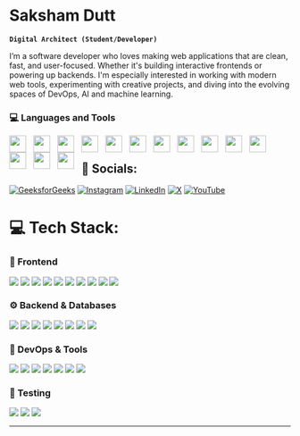 # Saksham Dutt 

**`Digital Architect (Student/Developer)`**


I’m a software developer who loves making web applications that are clean, fast, and user-focused. Whether it's building interactive frontends or powering up backends. I'm especially interested in working with modern web tools, experimenting with creative projects, and diving into the evolving spaces of DevOps, AI and machine learning.

### 💻 Languages and Tools


<img align="left" width="30px" style="padding-right:10px;" src="https://cdn.jsdelivr.net/gh/devicons/devicon@latest/icons/python/python-original.svg"/>
<img align="left" width="30px" style="padding-right:10px;" src="https://cdn.jsdelivr.net/gh/devicons/devicon@latest/icons/c/c-original.svg" />
<img align="left" width="30px" style="padding-right:10px;" src="https://cdn.jsdelivr.net/gh/devicons/devicon@latest/icons/cplusplus/cplusplus-original.svg" />
<img align="left" width="30px" style="padding-right:10px;" src="https://cdn.jsdelivr.net/gh/devicons/devicon@latest/icons/html5/html5-original.svg" />
<img align="left" width="30px" style="padding-right:10px;" src="https://cdn.jsdelivr.net/gh/devicons/devicon@latest/icons/css3/css3-original.svg" />
<img align="left" width="30px" style="padding-right:10px;" src="https://cdn.jsdelivr.net/gh/devicons/devicon@latest/icons/sass/sass-original.svg" />
<img align="left" width="30px" style="padding-right:10px;" src="https://cdn.jsdelivr.net/gh/devicons/devicon@latest/icons/tailwindcss/tailwindcss-original.svg" />
<img align="left" width="30px" style="padding-right:10px;" src="https://cdn.jsdelivr.net/gh/devicons/devicon@latest/icons/bootstrap/bootstrap-original.svg" />
<img align="left" width="30px" style="padding-right:10px;" src="https://cdn.jsdelivr.net/gh/devicons/devicon@latest/icons/javascript/javascript-original.svg" />
<img align="left" width="30px" style="padding-right:10px;" src="https://cdn.jsdelivr.net/gh/devicons/devicon@latest/icons/react/react-original.svg" />
<img align="left" width="30px" style="padding-right:10px;" src="https://cdn.jsdelivr.net/gh/devicons/devicon@latest/icons/nodejs/nodejs-original.svg" />
<img align="left" width="30px" style="padding-right:10px;" src="https://cdn.jsdelivr.net/gh/devicons/devicon@latest/icons/angular/angular-original.svg" />
<img align="left" width="30px" style="padding-right:10px;" src="https://cdn.jsdelivr.net/gh/devicons/devicon@latest/icons/typescript/typescript-original.svg" />
<img align="left" width="30px" style="padding-right:10px;" src="https://cdn.jsdelivr.net/gh/devicons/devicon@latest/icons/anaconda/anaconda-original.svg" />
<br/>                                        
                    

## 📱 Socials:
[![GeeksforGeeks](https://img.shields.io/badge/GeeksforGeeks-%2300C853.svg?logo=GeeksforGeeks&logoColor=white)]()
[![Instagram](https://img.shields.io/badge/Instagram-%23E4405F.svg?logo=Instagram&logoColor=white)]()
[![LinkedIn](https://img.shields.io/badge/LinkedIn-%230077B5.svg?logo=linkedin&logoColor=white)]() 
[![X](https://img.shields.io/badge/X-black.svg?logo=X&logoColor=white)]() 
[![YouTube](https://img.shields.io/badge/YouTube-%23FF0000.svg?logo=YouTube&logoColor=white)]()
# 💻 Tech Stack:

### 🎨 Frontend  
<p align="left">
  <img src="https://img.shields.io/badge/React-%2320232a.svg?style=for-the-badge&logo=react&logoColor=%2361DAFB" />
  <img src="https://img.shields.io/badge/Next.js-%23000000.svg?style=for-the-badge&logo=next.js&logoColor=white" />
  <img src="https://img.shields.io/badge/Angular-%23DD0031.svg?style=for-the-badge&logo=angular&logoColor=white" />
  <img src="https://img.shields.io/badge/Svelte-%23FF3E00.svg?style=for-the-badge&logo=svelte&logoColor=white" />
  <img src="https://img.shields.io/badge/Redux-%23764ABC.svg?style=for-the-badge&logo=redux&logoColor=white" />
  <img src="https://img.shields.io/badge/Recoil-%2361DAFB.svg?style=for-the-badge&logo=recoil&logoColor=white" />
  <img src="https://img.shields.io/badge/SCSS-%23CC6699.svg?style=for-the-badge&logo=sass&logoColor=white" />
  <img src="https://img.shields.io/badge/TailwindCSS-%2306B6D4.svg?style=for-the-badge&logo=tailwindcss&logoColor=white" />
  <img src="https://img.shields.io/badge/CSS3-%231572B6.svg?style=for-the-badge&logo=css3&logoColor=white" />
  <img src="https://img.shields.io/badge/HTML5-%23E34F26.svg?style=for-the-badge&logo=html5&logoColor=white" />
</p>

### ⚙️ Backend & Databases  
<p align="left">
  <img src="https://img.shields.io/badge/Node.js-%23339933.svg?style=for-the-badge&logo=node.js&logoColor=white" />
  <img src="https://img.shields.io/badge/Express.js-%23404d59.svg?style=for-the-badge&logo=express&logoColor=%2361DAFB" />
  <img src="https://img.shields.io/badge/MongoDB-%2347A248.svg?style=for-the-badge&logo=mongodb&logoColor=white" />
  <img src="https://img.shields.io/badge/PostgreSQL-%23316192.svg?style=for-the-badge&logo=postgresql&logoColor=white" />
  <img src="https://img.shields.io/badge/MySQL-%2300f.svg?style=for-the-badge&logo=mysql&logoColor=white" />
  <img src="https://img.shields.io/badge/Redis-%23DC382D.svg?style=for-the-badge&logo=redis&logoColor=white" />
  <img src="https://img.shields.io/badge/Prisma-%232D3748.svg?style=for-the-badge&logo=prisma&logoColor=white" />
  <img src="https://img.shields.io/badge/ORM-%23121011.svg?style=for-the-badge&logo=sequelize&logoColor=white" />
</p>

### 🚀 DevOps & Tools  
<p align="left">
  <img src="https://img.shields.io/badge/Docker-%232496ED.svg?style=for-the-badge&logo=docker&logoColor=white" />
  <img src="https://img.shields.io/badge/Kubernetes-%23326CE5.svg?style=for-the-badge&logo=kubernetes&logoColor=white" />
  <img src="https://img.shields.io/badge/GitHub_Actions-%232671E5.svg?style=for-the-badge&logo=githubactions&logoColor=white" />
  <img src="https://img.shields.io/badge/Git-%23F05033.svg?style=for-the-badge&logo=git&logoColor=white" />
  <img src="https://img.shields.io/badge/GitHub-%23181717.svg?style=for-the-badge&logo=github&logoColor=white" />
  <img src="https://img.shields.io/badge/Postman-%23FF6C37.svg?style=for-the-badge&logo=postman&logoColor=white" />
  <img src="https://img.shields.io/badge/Figma-%23F24E1E.svg?style=for-the-badge&logo=figma&logoColor=white" />
</p>

### 🧪 Testing  
<p align="left">
  <img src="https://img.shields.io/badge/Jest-%23C21325.svg?style=for-the-badge&logo=jest&logoColor=white" />
  <img src="https://img.shields.io/badge/Cypress-%23E5E5E5.svg?style=for-the-badge&logo=cypress&logoColor=black" />
  <img src="https://img.shields.io/badge/Playwright-%23007ACC.svg?style=for-the-badge&logo=playwright&logoColor=white" />
</p>


---

